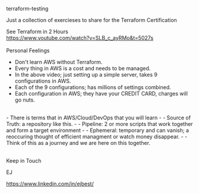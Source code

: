 <b4> terraform-testing </b4>

Just a collection of exercieses to share for the Terraform Certification 

See Terraform in 2 Hours <br>
https://www.youtube.com/watch?v=SLB_c_ayRMo&t=5027s
<br><br>
<b5>Personal Feelings </b5>
- Don't learn AWS without Terraform.
- Every thing in AWS is a cost and needs to be managed.
- In the above video; just setting up a simple server, takes 9 configurations in AWS.
- Each of the 9 configurations; has millions of settings combined.
- Each configuration in AWS; they have your CREDIT CARD, charges will go nuts.
<br>
- There is terms that in AWS/Cloud/DevOps that you will learn 
- - Source of Truth: a repository like this.
- - Pipeline: 2 or more scripts that work together and form a target environment 
- - Ephemeral: temporary and can vanish; a reoccuring thought of efficient managment or watch money disappear.  
- - Think of this as a journey and we are here on this together.
<br>
<br>

Keep in Touch <br>

EJ

https://www.linkedin.com/in/ejbest/
